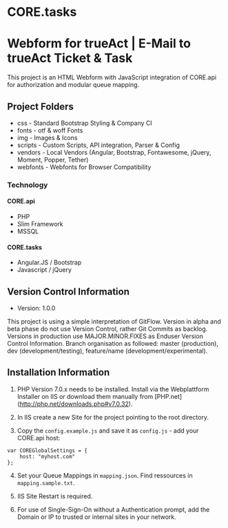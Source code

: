 # CORE.tasks

Webform for trueAct | E-Mail to trueAct Ticket & Task
===
This project is an HTML Webform with JavaScript integration of CORE.api for authorization and modular queue mapping.


Project Folders
---
* css - Standard Bootstrap Styling & Company CI
* fonts - otf & woff Fonts
* img - Images & Icons
* scripts - Custom Scripts, API integration, Parser & Config
* vendors - Local Vendors (Angular, Bootstrap, Fontawesome, jQuery, Moment, Popper, Tether)
* webfonts - Webfonts for Browser Compatibility


### Technology
#### CORE.api
* PHP
* Slim Framework
* MSSQL

#### CORE.tasks
* Angular.JS / Bootstrap
* Javascript / jQuery


Version Control Information
---
* Version: 1.0.0

This project is using a simple interpretation of GitFlow. Version in alpha and beta phase do not use Version Control, rather Git Commits as backlog. Versions in production use MAJOR.MINOR.FIXES as Enduser Version Control Information. Branch organisation as followed: master (production), dev (development/testing), feature/name (development/experimental).


Installation Information
---
1) PHP Version 7.0.x needs to be installed. Install via the Webplattform Installer on IIS or download them manually from [PHP.net] (http://php.net/downloads.php#v7.0.32).

2) In IIS create a new Site for the project pointing to the root directory.

3) Copy the `config.example.js` and save it as `config.js` - add your CORE.api host:
```batch
var COREGlobalSettings = {
    host: "myhost.com"
};
```

4) Set your Queue Mappings in `mapping.json`. Find ressources in `mapping.sample.txt`.

5) IIS Site Restart is required.

6) For use of Single-Sign-On without a Authentication prompt, add the Domain or IP to trusted or internal sites in your network.